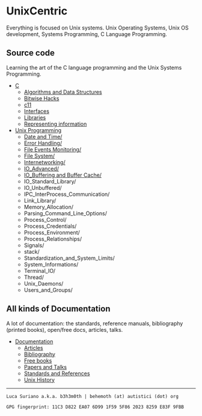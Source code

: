 # UnixCentric

Everything is focused on Unix systems. Unix Operating Systems,
Unix OS development, Systems Programming, C Language Programming.

## Source code

Learning the art of the C language programming and the Unix Systems Programming.

* [C](src/C/)
  - [Algorithms and Data Structures](src/C/Algorithms_and_Data_Structures/)
  - [Bitwise Hacks](src/C/bitwise_hacks/)
  - [c11](src/C/c11_language/)
  - [Interfaces](src/C/interfaces/)
  - [Libraries](src/C/libraries/)
  - [Representing information](src/C/representing_information/)
* [Unix Programming](src/Unix_Programming)
  - [Date and Time/](src/Unix_Programming/Date_and_Time)
  - [Error Handling/](src/Unix_Programming/Error_Handling)
  - [File Events Monitoring/](src/Unix_Programming/File_Events_Monitoring)
  - [File System/](src/Unix_Programming/File_System)
  - [Internetworking/](src/Unix_Programming/Internetworking)
  - [IO_Advanced/](src/Unix_Programming/IO_Advanced)
  - [IO_Buffering and Buffer Cache/](IO_Buffering_and_Buffer_Cache)
  - IO_Standard_Library/
  - IO_Unbuffered/
  - IPC_InterProcess_Communication/
  - Link_Library/
  - Memory_Allocation/
  - Parsing_Command_Line_Options/
  - Process_Control/
  - Process_Credentials/
  - Process_Environment/
  - Process_Relationships/
  - Signals/
  - stack/
  - Standardization_and_System_Limits/
  - System_Informations/
  - Terminal_IO/
  - Thread/
  - Unix_Daemons/
  - Users_and_Groups/


## All kinds of Documentation

A lot of documentation: the standards, reference manuals, bibliography 
(printed books), open/free docs, articles, talks.

* [Documentation](doc/)
  - [Articles](doc/articles.md)
  - [Bibliography](doc/biblio.md)
  - [Free books](doc/free_books.md)
  - [Papers and Talks](doc/papers_talks.md)
  - [Standards and References](doc/stds_and_refs.md)
  - [Unix History](doc/unix_history.md)

---

```Luca Suriano a.k.a. b3h3m0th | behemoth (at) autistici (dot) org```

```GPG fingerprint: 11C3 D822 EA07 6D99 1F59 5F86 2023 8259 E83F 9FBB```
